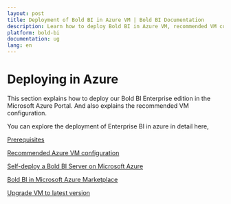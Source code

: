```yaml
---
layout: post
title: Deployment of Bold BI in Azure VM | Bold BI Documentation
description: Learn how to deploy Bold BI in Azure VM, recommended VM configuration and deploy from VM image in Azure Marketplace.
platform: bold-bi
documentation: ug
lang: en
---
```


# Deploying in Azure

This section explains how to deploy our Bold BI Enterprise edition in the Microsoft Azure Portal. And also explains the recommended VM configuration.

You can explore the deployment of Enterprise BI in azure in detail here,

[Prerequisites](/deploying-bold-bi/deploying-in-azure/prerequisites-azure-vm/)

[Recommended Azure VM configuration](/deploying-bold-bi/deploying-in-azure/vm-configuration/)

[Self-deploy a Bold BI Server on Microsoft Azure](/deploying-bold-bi/deploying-in-azure/self-deploy-azure-vm/)

[Bold BI in Microsoft Azure Marketplace](/deploying-bold-bi/deploying-in-azure/new-azure-vm/)

[Upgrade VM to latest version](/deploying-bold-bi/deploying-in-azure/update-azure-vm/)